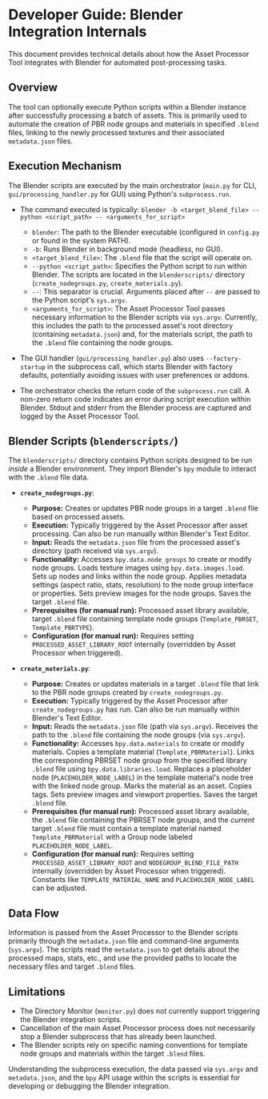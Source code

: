 # Developer Guide: Blender Integration Internals

This document provides technical details about how the Asset Processor Tool integrates with Blender for automated post-processing tasks.

## Overview

The tool can optionally execute Python scripts within a Blender instance after successfully processing a batch of assets. This is primarily used to automate the creation of PBR node groups and materials in specified `.blend` files, linking to the newly processed textures and their associated `metadata.json` files.

## Execution Mechanism

The Blender scripts are executed by the main orchestrator (`main.py` for CLI, `gui/processing_handler.py` for GUI) using Python's `subprocess.run`.

*   The command executed is typically: `blender -b <target_blend_file> --python <script_path> -- <arguments_for_script>`
    *   `blender`: The path to the Blender executable (configured in `config.py` or found in the system PATH).
    *   `-b`: Runs Blender in background mode (headless, no GUI).
    *   `<target_blend_file>`: The `.blend` file that the script will operate on.
    *   `--python <script_path>`: Specifies the Python script to run within Blender. The scripts are located in the `blenderscripts/` directory (`create_nodegroups.py`, `create_materials.py`).
    *   `--`: This separator is crucial. Arguments placed after `--` are passed to the Python script's `sys.argv`.
    *   `<arguments_for_script>`: The Asset Processor Tool passes necessary information to the Blender scripts via `sys.argv`. Currently, this includes the path to the processed asset's root directory (containing `metadata.json`) and, for the materials script, the path to the `.blend` file containing the node groups.

*   The GUI handler (`gui/processing_handler.py`) also uses `--factory-startup` in the subprocess call, which starts Blender with factory defaults, potentially avoiding issues with user preferences or addons.

*   The orchestrator checks the return code of the `subprocess.run` call. A non-zero return code indicates an error during script execution within Blender. Stdout and stderr from the Blender process are captured and logged by the Asset Processor Tool.

## Blender Scripts (`blenderscripts/`)

The `blenderscripts/` directory contains Python scripts designed to be run *inside* a Blender environment. They import Blender's `bpy` module to interact with the `.blend` file data.

*   **`create_nodegroups.py`**:
    *   **Purpose:** Creates or updates PBR node groups in a target `.blend` file based on processed assets.
    *   **Execution:** Typically triggered by the Asset Processor after asset processing. Can also be run manually within Blender's Text Editor.
    *   **Input:** Reads the `metadata.json` file from the processed asset's directory (path received via `sys.argv`).
    *   **Functionality:** Accesses `bpy.data.node_groups` to create or modify node groups. Loads texture images using `bpy.data.images.load`. Sets up nodes and links within the node group. Applies metadata settings (aspect ratio, stats, resolution) to the node group interface or properties. Sets preview images for the node groups. Saves the target `.blend` file.
    *   **Prerequisites (for manual run):** Processed asset library available, target `.blend` file containing template node groups (`Template_PBRSET`, `Template_PBRTYPE`).
    *   **Configuration (for manual run):** Requires setting `PROCESSED_ASSET_LIBRARY_ROOT` internally (overridden by Asset Processor when triggered).

*   **`create_materials.py`**:
    *   **Purpose:** Creates or updates materials in a target `.blend` file that link to the PBR node groups created by `create_nodegroups.py`.
    *   **Execution:** Typically triggered by the Asset Processor after `create_nodegroups.py` has run. Can also be run manually within Blender's Text Editor.
    *   **Input:** Reads the `metadata.json` file (path via `sys.argv`). Receives the path to the `.blend` file containing the node groups (via `sys.argv`).
    *   **Functionality:** Accesses `bpy.data.materials` to create or modify materials. Copies a template material (`Template_PBRMaterial`). Links the corresponding PBRSET node group from the specified library `.blend` file using `bpy.data.libraries.load`. Replaces a placeholder node (`PLACEHOLDER_NODE_LABEL`) in the template material's node tree with the linked node group. Marks the material as an asset. Copies tags. Sets preview images and viewport properties. Saves the target `.blend` file.
    *   **Prerequisites (for manual run):** Processed asset library available, the `.blend` file containing the PBRSET node groups, and the *current* target `.blend` file must contain a template material named `Template_PBRMaterial` with a Group node labeled `PLACEHOLDER_NODE_LABEL`.
    *   **Configuration (for manual run):** Requires setting `PROCESSED_ASSET_LIBRARY_ROOT` and `NODEGROUP_BLEND_FILE_PATH` internally (overridden by Asset Processor when triggered). Constants like `TEMPLATE_MATERIAL_NAME` and `PLACEHOLDER_NODE_LABEL` can be adjusted.

## Data Flow

Information is passed from the Asset Processor to the Blender scripts primarily through the `metadata.json` file and command-line arguments (`sys.argv`). The scripts read the `metadata.json` to get details about the processed maps, stats, etc., and use the provided paths to locate the necessary files and target `.blend` files.

## Limitations

*   The Directory Monitor (`monitor.py`) does not currently support triggering the Blender integration scripts.
*   Cancellation of the main Asset Processor process does not necessarily stop a Blender subprocess that has already been launched.
*   The Blender scripts rely on specific naming conventions for template node groups and materials within the target `.blend` files.

Understanding the subprocess execution, the data passed via `sys.argv` and `metadata.json`, and the `bpy` API usage within the scripts is essential for developing or debugging the Blender integration.